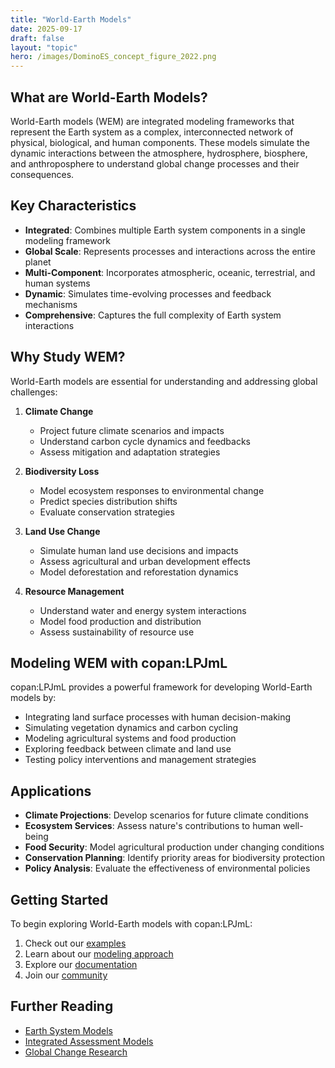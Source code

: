 ```yaml
---
title: "World-Earth Models"
date: 2025-09-17
draft: false
layout: "topic"
hero: /images/DominoES_concept_figure_2022.png
---
```


## What are World-Earth Models?

World-Earth models (WEM) are integrated modeling frameworks that represent the Earth system as a complex, interconnected network of physical, biological, and human components. These models simulate the dynamic interactions between the atmosphere, hydrosphere, biosphere, and anthroposphere to understand global change processes and their consequences.

## Key Characteristics

- **Integrated**: Combines multiple Earth system components in a single modeling framework
- **Global Scale**: Represents processes and interactions across the entire planet
- **Multi-Component**: Incorporates atmospheric, oceanic, terrestrial, and human systems
- **Dynamic**: Simulates time-evolving processes and feedback mechanisms
- **Comprehensive**: Captures the full complexity of Earth system interactions

## Why Study WEM?

World-Earth models are essential for understanding and addressing global challenges:

1. **Climate Change**
   - Project future climate scenarios and impacts
   - Understand carbon cycle dynamics and feedbacks
   - Assess mitigation and adaptation strategies

2. **Biodiversity Loss**
   - Model ecosystem responses to environmental change
   - Predict species distribution shifts
   - Evaluate conservation strategies

3. **Land Use Change**
   - Simulate human land use decisions and impacts
   - Assess agricultural and urban development effects
   - Model deforestation and reforestation dynamics

4. **Resource Management**
   - Understand water and energy system interactions
   - Model food production and distribution
   - Assess sustainability of resource use

## Modeling WEM with copan:LPJmL

copan:LPJmL provides a powerful framework for developing World-Earth models by:

- Integrating land surface processes with human decision-making
- Simulating vegetation dynamics and carbon cycling
- Modeling agricultural systems and food production
- Exploring feedback between climate and land use
- Testing policy interventions and management strategies

## Applications

- **Climate Projections**: Develop scenarios for future climate conditions
- **Ecosystem Services**: Assess nature's contributions to human well-being
- **Food Security**: Model agricultural production under changing conditions
- **Conservation Planning**: Identify priority areas for biodiversity protection
- **Policy Analysis**: Evaluate the effectiveness of environmental policies

## Getting Started

To begin exploring World-Earth models with copan:LPJmL:

1. Check out our [examples](/examples/)
2. Learn about our [modeling approach](/features/)
3. Explore our [documentation](https://copanlpjml.readthedocs.io/)
4. Join our [community](https://github.com/pik-copan/pycopanlpjml)

## Further Reading

- [Earth System Models](https://www.ipcc.ch/reports/ar6/wg1/)
- [Integrated Assessment Models](https://www.nature.com/articles/nclimate2572)
- [Global Change Research](https://www.globalchange.gov/)
